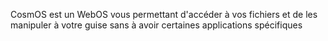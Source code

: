 CosmOS est un WebOS vous permettant d'accéder à vos fichiers et de les manipuler à votre guise sans à avoir certaines applications spécifiques
